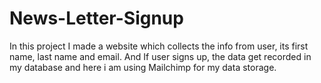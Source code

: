 # News-Letter-Signup
In this project I made a website which collects the info from user, its first name, last name and email. And If user signs up, the data get recorded in my database and here i am using Mailchimp for my data storage. 
